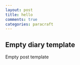 ```yaml
---
layout: post
title: hello 
comments: true
categories: paracraft
---
```


## Empty diary template

Empty post template